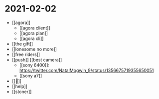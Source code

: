 # 2021-02-02

- [[agora]]
  - [[agora client]]
  - [[agora plan]]
  - [[agora cli]]
- [[the gift]]
- [[lonesome no more]]
- [[free riders]]
- [[push]] [[best camera]]
  - [[sony 6400]]: https://twitter.com/NatalMogwin_9/status/1356675719355650051
  - [[sony a7]]
- [[🍮]]
- [[help]]
- [[stoner]]


